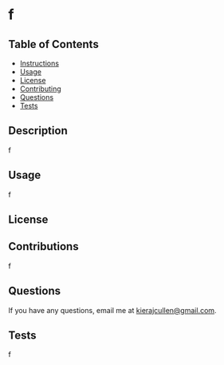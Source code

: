 # f
   ## Table of Contents
   * [Instructions](#installation)
   * [Usage](#usage)
   * [License](#license)
   * [Contributing](#contributions)
   * [Questions](#questions)
   * [Tests](#tests)
   
   ## Description
   f
   
   ## Usage
   f
  
   ## License
     
     
    

   ## Contributions
   f

   ## Questions
   If you have any questions, email me at kierajcullen@gmail.com.
   
   ## Tests
   f
